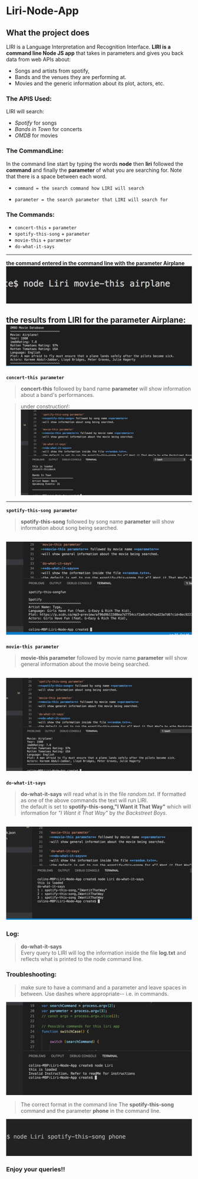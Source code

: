# Liri-Node-App #
## What the project does ##

LIRI is a Language Interpretation and Recognition Interface. **LIRI is a command line Node JS app** that takes in parameters and gives you back data from web APIs about:
- Songs and artists from spotify,
- Bands and the venues they are performing at.
-  Movies and the generic information about its plot, actors, etc. 

### The APIS Used: ###
LIRI will search: 
- *Spotify* for songs 
- *Bands in Town* for concerts
- *OMDB* for movies

### The CommandLine: ###
In the command line start by typing the words **node** then **liri** followed the **command** and finally the **parameter** of what you are searching for. Note that there is a space between each word.
- `command = the search command how LIRI will search`

- `parameter = the search parameter that LIRI will search for`

### The Commands: ###

- `concert-this` + `parameter`
- `spotify-this-song` + `parameter`
- `movie-this` + `parameter`
- `do-what-it-says`

---

**the command entered in the command line with the parameter Airplane**
![movie-this aiplane](/assets/Screen-Shot-7.png "movie-this airplane")


**the results from LIRI for the parameter Airplane:**
![the results for airplane](/assets/Screen-Shot-6.png "the results for airplane")
---
**`concert-this parameter`**

>**concert-this** followed by band name **parameter** 
>will show information about a band's performances.

>under construction!:
![concert-this command](/assets/Screen-Shot-2.png "command line concert-this and result")
---
**`spotify-this-song parameter`**

>**spotify-this-song** followed by song name **parameter** 
>will show information about song being searched.

![spotify-this-song command](/assets/Screen-Shot-3.png "command line spotify-this-song and result")
---
**`movie-this parameter`**

>**movie-this parameter** followed by movie name **parameter** 
>will show general information about the movie being searched.

![movie-this command](/assets/Screen-Shot-4.png "command line movie-this and result")
---
**`do-what-it-says`**

>**do-what-it-says** will read what is in the file *random.txt*. If formatted as one of the above commands the text will run LIRI.  
>the default is set to **spotify-this-song,"I Want it That Way"** which will information for *"I Want it That Way"* by *the Backstreet Boys*.

![do-what-it-says command](/assets/Screen-Shot-5.png "command do-what-it-says and result")
---
### Log: ###
>**do-what-it-says**  
>Every query to LIRI will log the information inside the file **log.txt** and reflects what is printed to the node command line.

### Troubleshooting: ###
>make sure to have a command and a parameter and leave spaces in between. Use dashes where appropriate--
i.e. in commands. 

![invalid command](/assets/Screen-Shot-1.png "invalid command, no command or parameter")

>The correct format in the command line
The **spotify-this-song** command and the parameter **phone** in the command line.

![spotify-this-song in action](/assets/Screen-Shot-8.png "[spotify-this-song in action")

### Enjoy your queries!! ###


